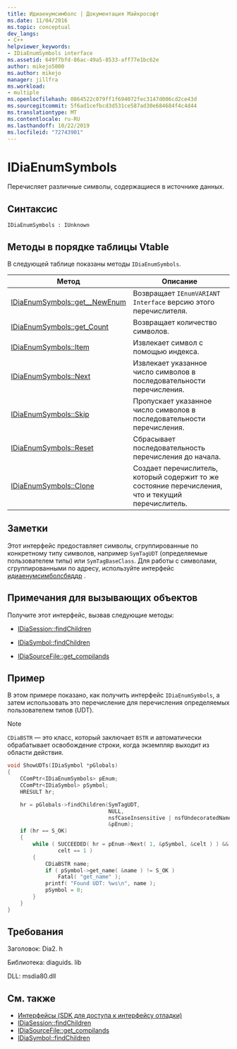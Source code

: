 ```yaml
---
title: Идиаенумсимболс | Документация Майкрософт
ms.date: 11/04/2016
ms.topic: conceptual
dev_langs:
- C++
helpviewer_keywords:
- IDiaEnumSymbols interface
ms.assetid: 649f7bfd-86ac-49a5-8533-aff77e1bc62e
author: mikejo5000
ms.author: mikejo
manager: jillfra
ms.workload:
- multiple
ms.openlocfilehash: 0864522c079ff1f694072fec3147d006cd2ce43d
ms.sourcegitcommit: 5f6ad1cefbcd3d531ce587ad30e684684f4c4d44
ms.translationtype: MT
ms.contentlocale: ru-RU
ms.lasthandoff: 10/22/2019
ms.locfileid: "72743901"
---
```

# <a name="idiaenumsymbols"></a>IDiaEnumSymbols
Перечисляет различные символы, содержащиеся в источнике данных.

## <a name="syntax"></a>Синтаксис

```
IDiaEnumSymbols : IUnknown
```

## <a name="methods-in-vtable-order"></a>Методы в порядке таблицы Vtable
В следующей таблице показаны методы `IDiaEnumSymbols`.

|Метод|Описание|
|------------|-----------------|
|[IDiaEnumSymbols::get__NewEnum](../../debugger/debug-interface-access/idiaenumsymbols-get-newenum.md)|Возвращает `IEnumVARIANT Interface` версию этого перечислителя.|
|[IDiaEnumSymbols::get_Count](../../debugger/debug-interface-access/idiaenumsymbols-get-count.md)|Возвращает количество символов.|
|[IDiaEnumSymbols::Item](../../debugger/debug-interface-access/idiaenumsymbols-item.md)|Извлекает символ с помощью индекса.|
|[IDiaEnumSymbols::Next](../../debugger/debug-interface-access/idiaenumsymbols-next.md)|Извлекает указанное число символов в последовательности перечисления.|
|[IDiaEnumSymbols::Skip](../../debugger/debug-interface-access/idiaenumsymbols-skip.md)|Пропускает указанное число символов в последовательности перечисления.|
|[IDiaEnumSymbols::Reset](../../debugger/debug-interface-access/idiaenumsymbols-reset.md)|Сбрасывает последовательность перечисления до начала.|
|[IDiaEnumSymbols::Clone](../../debugger/debug-interface-access/idiaenumsymbols-clone.md)|Создает перечислитель, который содержит то же состояние перечисления, что и текущий перечислитель.|

## <a name="remarks"></a>Заметки
Этот интерфейс предоставляет символы, сгруппированные по конкретному типу символов, например `SymTagUDT` (определяемые пользователем типы) или `SymTagBaseClass`. Для работы с символами, сгруппированными по адресу, используйте интерфейс [идиаенумсимболсбяддр](../../debugger/debug-interface-access/idiaenumsymbolsbyaddr.md) .

## <a name="notes-for-callers"></a>Примечания для вызывающих объектов
Получите этот интерфейс, вызвав следующие методы:

- [IDiaSession::findChildren](../../debugger/debug-interface-access/idiasession-findchildren.md)

- [IDiaSymbol::findChildren](../../debugger/debug-interface-access/idiasymbol-findchildren.md)

- [IDiaSourceFile::get_compilands](../../debugger/debug-interface-access/idiasourcefile-get-compilands.md)

## <a name="example"></a>Пример
В этом примере показано, как получить интерфейс `IDiaEnumSymbols`, а затем использовать это перечисление для перечисления определяемых пользователем типов (UDT).

> [!NOTE]
> `CDiaBSTR` — это класс, который заключает `BSTR` и автоматически обрабатывает освобождение строки, когда экземпляр выходит из области действия.

```C++
void ShowUDTs(IDiaSymbol *pGlobals)
{
    CComPtr<IDiaEnumSymbols> pEnum;
    CComPtr<IDiaSymbol> pSymbol;
    HRESULT hr;

    hr = pGlobals->findChildren(SymTagUDT,
                                NULL,
                                nsfCaseInsensitive | nsfUndecoratedName,
                                &pEnum);
    if (hr == S_OK)
    {
        while ( SUCCEEDED( hr = pEnum->Next( 1, &pSymbol, &celt ) ) &&
                celt == 1 )
        {
            CDiaBSTR name;
            if ( pSymbol->get_name( &name ) != S_OK )
                Fatal( "get_name" );
            printf( "Found UDT: %ws\n", name );
            pSymbol = 0;
        }
    }
}
```

## <a name="requirements"></a>Требования
Заголовок: Dia2. h

Библиотека: diaguids. lib

DLL: msdia80.dll

## <a name="see-also"></a>См. также
- [Интерфейсы (SDK для доступа к интерфейсу отладки)](../../debugger/debug-interface-access/interfaces-debug-interface-access-sdk.md)
- [IDiaSession::findChildren](../../debugger/debug-interface-access/idiasession-findchildren.md)
- [IDiaSourceFile::get_compilands](../../debugger/debug-interface-access/idiasourcefile-get-compilands.md)
- [IDiaSymbol::findChildren](../../debugger/debug-interface-access/idiasymbol-findchildren.md)
